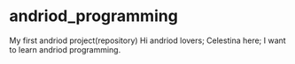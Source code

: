 # andriod_programming
My first andriod project(repository) 
Hi andriod lovers;
Celestina here; I want to learn andriod programming.
